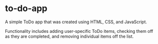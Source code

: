 # to-do-app
A simple ToDo app that was created using HTML, CSS, and JavaScript.

Functionality includes adding user-specific ToDo items, checking them off as they are completed, and removing individual items off the list.

